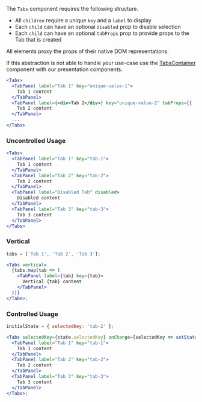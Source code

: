 The `Tabs` component requires the following structure.

- All `children` require a unique `key` and a `label` to display
- Each `child` can have an optional `disabled` prop to disable selection
- Each `child` can have an optional `tabProps` prop to provide props to the Tab that is created

All elements proxy the props of their native DOM representations.

If this abstraction is not able to handle your use-case use the
[TabsContainer](#tabscontainer) component with our presentation components.

```jsx static
<Tabs>
  <TabPanel label="Tab 1" key="unique-value-1">
    Tab 1 content
  </TabPanel>
  <TabPanel label={<div>Tab 2</div>} key="unique-value-2" tabProps={{ 'data-test-id': 'custom' }}>
    Tab 2 content
  </TabPanel>
  ...
</Tabs>
```

### Uncontrolled Usage

```jsx
<Tabs>
  <TabPanel label="Tab 1" key="tab-1">
    Tab 1 content
  </TabPanel>
  <TabPanel label="Tab 2" key="tab-2">
    Tab 2 content
  </TabPanel>
  <TabPanel label="Disabled Tab" disabled>
    Disabled content
  </TabPanel>
  <TabPanel label="Tab 3" key="tab-3">
    Tab 3 content
  </TabPanel>
</Tabs>
```

### Vertical

```jsx
tabs = ['Tab 1', 'Tab 2', 'Tab 3'];

<Tabs vertical>
  {tabs.map(tab => (
    <TabPanel label={tab} key={tab}>
      Vertical {tab} content
    </TabPanel>
  ))}
</Tabs>;
```

### Controlled Usage

```jsx
initialState = { selectedKey: 'tab-2' };

<Tabs selectedKey={state.selectedKey} onChange={selectedKey => setState({ selectedKey })}>
  <TabPanel label="Tab 1" key="tab-1">
    Tab 1 content
  </TabPanel>
  <TabPanel label="Tab 2" key="tab-2">
    Tab 2 content
  </TabPanel>
  <TabPanel label="Tab 3" key="tab-3">
    Tab 3 content
  </TabPanel>
</Tabs>;
```
